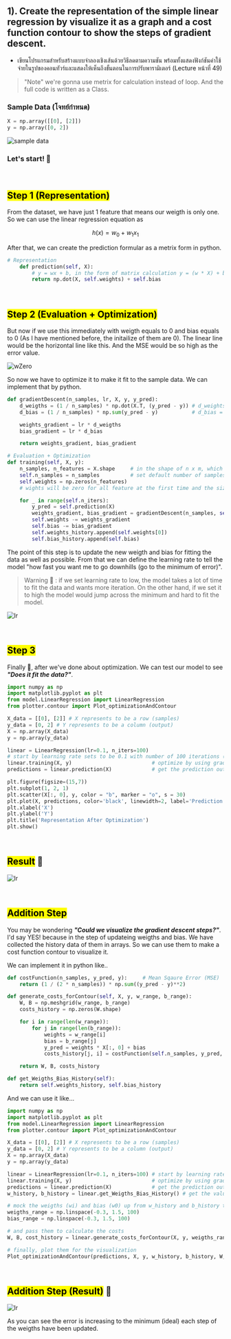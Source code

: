 ## 1). Create the representation of the simple linear regression by visualize it as a graph and a cost function contour to show the steps of gradient descent.

- เขียนโปรแกรมสำหรับสร้างแบบจำลองเชิงเส้นด้วยวิธีลดตามความชัน พร้อมทั้งแสดงฟังก์ชันค่าใช้จ่ายในรูปของคอนทัวร์และแสดงให้เห็นถึงขั้นตอนในการปรับพารามิเตอร์ (Lecture หน้าที่ 49)

> "Note" we're gonna use metrix for calculation instead of loop. And the full code is written as a Class.

### Sample Data (โจทย์กำหนด)

```python
X = np.array([[0], [2]])
y = np.array([0, 2])
```

![sample data](../assets/sample_data.jpeg)
</br>

### Let's start! 🚀

</br>

## <mark>Step 1 (Representation)</mark>

From the dataset, we have just 1 feature that means our weigth is only one. So we can use the linear regression equation as

```math
h(x) = w_0 + w_1 x_1
```

After that, we can create the prediction formular as a metrix form in python.

```python
# Representation
    def prediction(self, X):
        # y = wx + b, in the form of matrix calculation y = (w * X) + b
        return np.dot(X, self.weights) + self.bias
```

</br>

## <mark>Step 2 (Evaluation + Optimization)</mark>

But now if we use this immediately with weigth equals to 0 and bias equals to 0 (As I have mentioned before, the initailize of them are 0). The linear line would be the horizontal line like this. And the MSE would be so high as the error value.

![wZero](../assets/wZero.png)
</br>

So now we have to optimize it to make it fit to the sample data. We can implement that by python.

```python
def gradientDescent(n_samples, lr, X, y, y_pred):
    d_weigths = (1 / n_samples) * np.dot(X.T, (y_pred - y)) # d_weights = 1 / n * ∑(y_prediction - y_actual) *  X
    d_bias = (1 / n_samples) * np.sum(y_pred - y)           # d_bias = 1 / n * ∑(y_prediction - y_actual)

    weights_gradient = lr * d_weigths
    bias_gradient = lr * d_bias

    return weights_gradient, bias_gradient
```

```python
# Evaluation + Optimization
def training(self, X, y):
    n_samples, n_features = X.shape     # in the shape of n x m, which means n is number of samples and m means number of features
    self.n_samples = n_samples          # set default number of samples
    self.weights = np.zeros(n_features)
    # wights will be zero for all feature at the first time and the size of array depends on the total of features

    for _ in range(self.n_iters):
        y_pred = self.prediction(X)
        weights_gradient, bias_gradient = gradientDescent(n_samples, self.lr, X, y, y_pred)
        self.weights -= weights_gradient
        self.bias -= bias_gradient
        self.weights_history.append(self.weights[0])
        self.bias_history.append(self.bias)
```

The point of this step is to update the new weigth and bias for fitting the data as well as possible. From that we can define the learning rate to tell the model "how fast you want me to go downhills (go to the minimum of error)".

> Warning 🚨 : if we set learning rate to low, the model takes a lot of time to fit the data and wants more iteration. On the other hand, if we set it to high the model would jump across the minimum and hard to fit the model.

![lr](../assets/lr.jpeg)
</br>

</br>

## <mark>Step 3</mark>

Finally 🎉, after we've done about optimization. We can test our model to see **_"Does it fit the data?"_**.

```python
import numpy as np
import matplotlib.pyplot as plt
from model.LinearRegression import LinearRegression
from plotter.contour import Plot_optimizationAndContour

X_data = [[0], [2]] # X represents to be a row (samples)
y_data = [0, 2] # Y represents to be a column (output)
X = np.array(X_data)
y = np.array(y_data)

linear = LinearRegression(lr=0.1, n_iters=100)
# start by learning rate sets to be 0.1 with number of 100 iterations (less data => high lr)
linear.training(X, y)                          # optimize by using gradient descent
predictions = linear.prediction(X)             # get the prediction output after optimization

plt.figure(figsize=(15,7))
plt.subplot(1, 2, 1)
plt.scatter(X[:, 0], y, color = "b", marker = "o", s = 30)
plt.plot(X, predictions, color='black', linewidth=2, label='Prediction')
plt.xlabel('X')
plt.ylabel('Y')
plt.title('Representation After Optimization')
plt.show()

```

</br>

## <mark>Result</mark> 🎯

![lr](../assets/representation.png)
</br>

</br>

## <mark>Addition Step</mark>

You may be wondering **_"Could we visualize the gradient descent steps?"_**. I'd say YES! because in the step of updateing weigths and bias. We have collected the history data of them in arrays. So we can use them to make a cost function contour to visualize it.

We can implement it in python like..

```python
def costFunction(n_samples, y_pred, y):     # Mean Sqaure Error (MSE)
    return (1 / (2 * n_samples)) * np.sum((y_pred - y)**2)

def generate_costs_forContour(self, X, y, w_range, b_range):
    W, B = np.meshgrid(w_range, b_range)
    costs_history = np.zeros(W.shape)

    for i in range(len(w_range)):
        for j in range(len(b_range)):
            weights = w_range[i]
            bias = b_range[j]
            y_pred = weights * X[:, 0] + bias
            costs_history[j, i] = costFunction(self.n_samples, y_pred, y)

    return W, B, costs_history

def get_Weigths_Bias_History(self):
    return self.weights_history, self.bias_history
```

And we can use it like...

```python
import numpy as np
import matplotlib.pyplot as plt
from model.LinearRegression import LinearRegression
from plotter.contour import Plot_optimizationAndContour

X_data = [[0], [2]] # X represents to be a row (samples)
y_data = [0, 2] # Y represents to be a column (output)
X = np.array(X_data)
y = np.array(y_data)

linear = LinearRegression(lr=0.1, n_iters=100) # start by learning rate sets to be 0.1 with number of 100 iterations (less data => high lr)
linear.training(X, y)                          # optimize by using gradient descent
predictions = linear.prediction(X)             # get the prediction output after optimization
w_history, b_history = linear.get_Weigths_Bias_History() # get the value history for visualizing with contour

# mock the weigths (wi) and bias (w0) up from w_history and b_history to draw the contour
weigths_range = np.linspace(-0.3, 1.5, 100)
bias_range = np.linspace(-0.3, 1.5, 100)

# and pass them to calculate the costs
W, B, cost_history = linear.generate_costs_forContour(X, y, weigths_range, bias_range)

# finally, plot them for the visualization
Plot_optimizationAndContour(predictions, X, y, w_history, b_history, W, B, cost_history)
```

</br>

## <mark>Addition Step (Result)</mark> 🕺

![lr](../assets/contour.png)
</br>

As you can see the error is increasing to the minimum (ideal) each step of the weigths have been updated.

##
